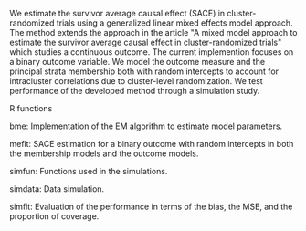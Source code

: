 We estimate the survivor average causal effect (SACE) in cluster-randomized trials using a generalized linear mixed effects model approach.
The method extends the approach in the article "A mixed model approach to estimate the survivor average causal effect in 
cluster-randomized trials" which studies a continuous outcome. The current implemention focuses on a binary outcome variable. 
We model the outcome measure and the principal strata membership both with random intercepts to account for intracluster correlations 
due to cluster-level randomization. We test performance of the developed method through a simulation study. 

R functions

bme: Implementation of the EM algorithm to estimate model parameters.

mefit: SACE estimation for a binary outcome with random intercepts in both the membership models and the outcome models.

simfun: Functions used in the simulations.

simdata: Data simulation.

simfit: Evaluation of the performance in terms of the bias, the MSE, and the proportion of coverage.
